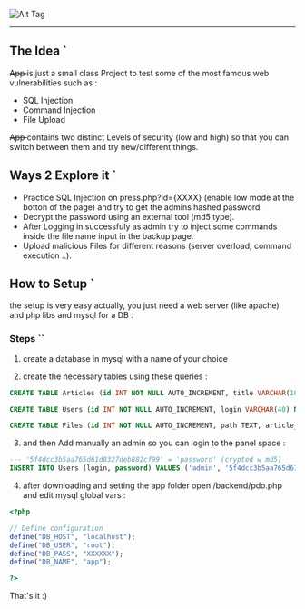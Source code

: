 ![Alt Tag](http://i.imgur.com/47TWZU7.png "AppStrike Logo")

------

## The Idea `

<strike> App </strike> is just a small class Project to test some of the most famous web vulnerabilities such as :

- SQL Injection 
- Command Injection
- File Upload

<strike> App </strike> contains two distinct Levels of security (low and high) so that you can switch between them and try new/different things.

## Ways 2 Explore it `

- Practice SQL Injection on press.php?id={XXXX} (enable low mode at the botton of the page) and try to get the admins hashed password.
- Decrypt the password using an external tool (md5 type).
- After Logging in successfuly as admin try to inject some commands inside the file name input in the backup page.
- Upload malicious Files for different reasons (server overload, command execution ..).  

## How to Setup `

the setup is very easy actually, you just need a web server (like apache) and php libs and mysql for a DB .

### Steps ``

1. create a database in mysql with a name of your choice 

2. create the necessary tables using these queries :
  ```sql
  CREATE TABLE Articles (id INT NOT NULL AUTO_INCREMENT, title VARCHAR(100) NOT NULL, text TEXT NOT NULL, login VARCHAR(40) NOT NULL, date DATE, PRIMARY KEY (id));

  CREATE TABLE Users (id INT NOT NULL AUTO_INCREMENT, login VARCHAR(40) NOT NULL, password VARCHAR(40) NOT NULL, PRIMARY KEY (id));
  
  CREATE TABLE Files (id INT NOT NULL AUTO_INCREMENT, path TEXT, article_id INT NOT NULL, PRIMARY KEY (id));
  ```

3. and then Add manually an admin so you can login to the panel space :

  ```sql
  --- '5f4dcc3b5aa765d61d8327deb882cf99' = 'password' (crypted w md5)
  INSERT INTO Users (login, password) VALUES ('admin', '5f4dcc3b5aa765d61d8327deb882cf99');
  ```

4. after downloading and setting the app folder open /backend/pdo.php and edit mysql global vars :
  ```php
  <?php

  // Define configuration
  define("DB_HOST", "localhost");
  define("DB_USER", "root");
  define("DB_PASS", "XXXXXX");
  define("DB_NAME", "app");

  ?>
  ```

That's it :)  
